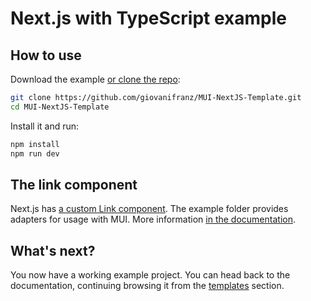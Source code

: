 # Next.js with TypeScript example

## How to use

Download the example [or clone the repo](https://github.com/mui/material-ui):

<!-- #default-branch-switch -->

```sh
git clone https://github.com/giovanifranz/MUI-NextJS-Template.git
cd MUI-NextJS-Template
```

Install it and run:

```sh
npm install
npm run dev
```

## The link component

Next.js has [a custom Link component](https://nextjs.org/docs/api-reference/next/link).
The example folder provides adapters for usage with MUI.
More information [in the documentation](https://mui.com/material-ui/guides/routing/#next-js).

## What's next?

<!-- #default-branch-switch -->

You now have a working example project.
You can head back to the documentation, continuing browsing it from the [templates](https://mui.com/material-ui/getting-started/templates/) section.
